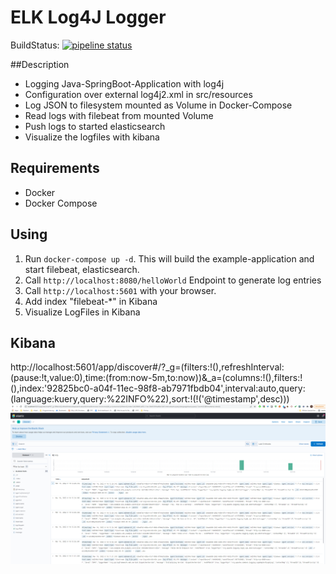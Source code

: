 # ELK Log4J Logger

BuildStatus: [![pipeline status](https://gitlab.com/jonny990421-studium/VV/elklogger/badges/master/pipeline.svg)](https://gitlab.com/jonny990421-studium/VV/elklogger/-/commits/master)

##Description
- Logging Java-SpringBoot-Application with log4j 
- Configuration over external log4j2.xml in src/resources
- Log JSON to filesystem mounted as Volume in Docker-Compose
- Read logs with filebeat from mounted Volume
- Push logs to started elasticsearch 
- Visualize the logfiles with kibana

## Requirements
- Docker
- Docker Compose


## Using
1. Run ```docker-compose up -d```. This will build the example-application and start filebeat, elasticsearch.
2. Call ```http://localhost:8080/helloWorld``` Endpoint to generate log entries
3. Call ```http://localhost:5601``` with your browser.
4. Add index "filebeat-*" in Kibana
5. Visualize LogFiles in Kibana

## Kibana
http://localhost:5601/app/discover#/?_g=(filters:!(),refreshInterval:(pause:!t,value:0),time:(from:now-5m,to:now))&_a=(columns:!(),filters:!(),index:'92825bc0-a04f-11ec-98f8-ab7971fbdb04',interval:auto,query:(language:kuery,query:%22INFO%22),sort:!(!('@timestamp',desc)))
![kibana-screenshot](images/kibana-screenshot.png)